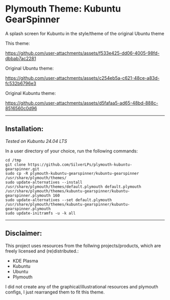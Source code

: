 # Plymouth Theme: Kubuntu GearSpinner
A splash screen for Kubuntu in the style/theme of the original Ubuntu theme

This theme:

https://github.com/user-attachments/assets/f533e425-dd06-4005-98fd-dbbab7ac2281

Original Ubuntu theme:

https://github.com/user-attachments/assets/c254eb5a-c621-48ce-a83d-fc532b6796e3

Original Kubuntu theme:

https://github.com/user-attachments/assets/d5fafaa5-ad65-48bd-888c-8516560c0d96

---

## Installation:

*Tested on Kubuntu 24.04 LTS*

In a user directory of your choice, run the following commands:

    cd /tmp
    git clone https://github.com/SilverLPs/plymouth-kubuntu-gearspinner.git
    sudo cp -R plymouth-kubuntu-gearspinner/kubuntu-gearspinner /usr/share/plymouth/themes/
    sudo update-alternatives --install /usr/share/plymouth/themes/default.plymouth default.plymouth /usr/share/plymouth/themes/kubuntu-gearspinner/kubuntu-gearspinner.plymouth 160
    sudo update-alternatives --set default.plymouth /usr/share/plymouth/themes/kubuntu-gearspinner/kubuntu-gearspinner.plymouth
    sudo update-initramfs -u -k all

---

## Disclaimer:

This project uses resources from the follwing projects/products, which are freely licensed and (re)distributed.:
- KDE Plasma
- Kubuntu
- Ubuntu
- Plymouth

I did not create any of the graphical/illustrational resources and plymouth configs, I just rearranged them to fit this theme.
